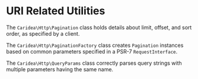 # URI Related Utilities

The `Caridea\Http\Pagination` class holds details about limit, offset, and sort order, as specified by a client.

The `Caridea\Http\PaginationFactory` class creates `Pagination` instances based on common parameters specified in a PSR-7 `RequestInterface`.

The `Caridea\Http\QueryParams` class correctly parses query strings with multiple parameters having the same name.
